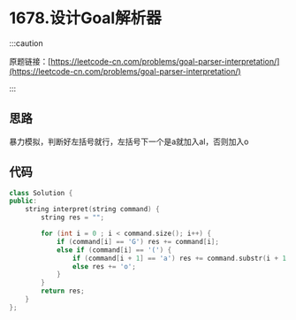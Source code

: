 # 1678.设计Goal解析器

:::caution

原题链接：[https://leetcode-cn.com/problems/goal-parser-interpretation/](https://leetcode-cn.com/problems/goal-parser-interpretation/)

:::

## 思路

暴力模拟，判断好左括号就行，左括号下一个是a就加入al，否则加入o

## 代码

```cpp
class Solution {
public:
    string interpret(string command) {
        string res = "";

        for (int i = 0 ; i < command.size(); i++) {
            if (command[i] == 'G') res += command[i];
            else if (command[i] == '(') {
                if (command[i + 1] == 'a') res += command.substr(i + 1, 2);
                else res += 'o';
            }
        }
        return res;
    }
};
```

